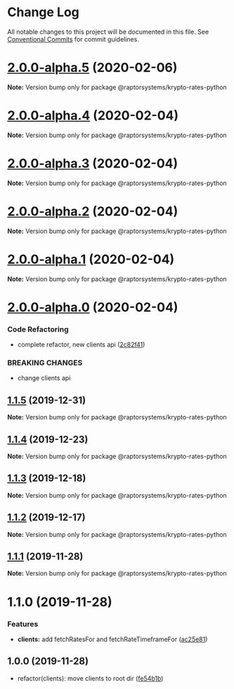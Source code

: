 # Change Log

All notable changes to this project will be documented in this file.
See [Conventional Commits](https://conventionalcommits.org) for commit guidelines.

# [2.0.0-alpha.5](https://github.com/raptorsystems/krypto-rates/compare/@raptorsystems/krypto-rates-python@2.0.0-alpha.4...@raptorsystems/krypto-rates-python@2.0.0-alpha.5) (2020-02-06)

**Note:** Version bump only for package @raptorsystems/krypto-rates-python





# [2.0.0-alpha.4](https://github.com/raptorsystems/krypto-rates/compare/@raptorsystems/krypto-rates-python@2.0.0-alpha.3...@raptorsystems/krypto-rates-python@2.0.0-alpha.4) (2020-02-04)

**Note:** Version bump only for package @raptorsystems/krypto-rates-python





# [2.0.0-alpha.3](https://github.com/raptorsystems/krypto-rates/compare/@raptorsystems/krypto-rates-python@2.0.0-alpha.2...@raptorsystems/krypto-rates-python@2.0.0-alpha.3) (2020-02-04)

**Note:** Version bump only for package @raptorsystems/krypto-rates-python





# [2.0.0-alpha.2](https://github.com/raptorsystems/krypto-rates/compare/@raptorsystems/krypto-rates-python@2.0.0-alpha.1...@raptorsystems/krypto-rates-python@2.0.0-alpha.2) (2020-02-04)

**Note:** Version bump only for package @raptorsystems/krypto-rates-python





# [2.0.0-alpha.1](https://github.com/raptorsystems/krypto-rates/compare/@raptorsystems/krypto-rates-python@2.0.0-alpha.0...@raptorsystems/krypto-rates-python@2.0.0-alpha.1) (2020-02-04)

**Note:** Version bump only for package @raptorsystems/krypto-rates-python





# [2.0.0-alpha.0](https://github.com/raptorsystems/krypto-rates/compare/@raptorsystems/krypto-rates-python@1.1.5...@raptorsystems/krypto-rates-python@2.0.0-alpha.0) (2020-02-04)


### Code Refactoring

* complete refactor, new clients api ([2c82f41](https://github.com/raptorsystems/krypto-rates/commit/2c82f414314dcbe263ab19cda4838e76754620e3))


### BREAKING CHANGES

* change clients api





## [1.1.5](https://github.com/raptorsystems/krypto-rates/compare/@raptorsystems/krypto-rates-python@1.1.4...@raptorsystems/krypto-rates-python@1.1.5) (2019-12-31)

**Note:** Version bump only for package @raptorsystems/krypto-rates-python





## [1.1.4](https://github.com/raptorsystems/krypto-rates/compare/@raptorsystems/krypto-rates-python@1.1.3...@raptorsystems/krypto-rates-python@1.1.4) (2019-12-23)

**Note:** Version bump only for package @raptorsystems/krypto-rates-python





## [1.1.3](https://github.com/raptorsystems/krypto-rates/compare/@raptorsystems/krypto-rates-python@1.1.2...@raptorsystems/krypto-rates-python@1.1.3) (2019-12-18)

**Note:** Version bump only for package @raptorsystems/krypto-rates-python





## [1.1.2](https://github.com/raptorsystems/krypto-rates/compare/@raptorsystems/krypto-rates-python@1.1.1...@raptorsystems/krypto-rates-python@1.1.2) (2019-12-17)

**Note:** Version bump only for package @raptorsystems/krypto-rates-python





## [1.1.1](https://github.com/raptorsystems/krypto-rates/compare/@raptorsystems/krypto-rates-python@1.1.0...@raptorsystems/krypto-rates-python@1.1.1) (2019-11-28)

**Note:** Version bump only for package @raptorsystems/krypto-rates-python





# 1.1.0 (2019-11-28)


### Features

* **clients:** add fetchRatesFor and fetchRateTimeframeFor ([ac25e81](https://github.com/raptorsystems/krypto-rates/commit/ac25e814b0967f5cc2c5a12fd5fc93ea32d7ba42))





## 1.0.0 (2019-11-28)

* refactor(clients): move clients to root dir ([fe54b1b](https://github.com/raptorsystems/krypto-rates/commit/fe54b1b))
